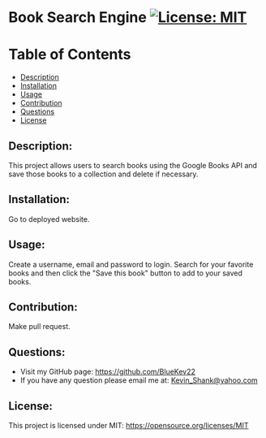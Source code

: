 # Book Search Engine [![License: MIT](https://img.shields.io/badge/License-MIT-yellow.svg)](https://opensource.org/licenses/MIT)
  
# Table of Contents
  
- [Description](#description)
- [Installation](#installation)
- [Usage](#usage)
- [Contribution](#contribution)
- [Questions](#questions)
- [License](#license)
  
## Description:
This project allows users to search books using the Google Books API and save those books to a collection and delete if necessary.
## Installation:
Go to deployed website.
## Usage:
Create a username, email and password to login. Search for your favorite books and then click the "Save this book" button to add to your saved books. 
## Contribution:
Make pull request.
## Questions:
- Visit my GitHub page: https://github.com/BlueKev22
- If you have any question please email me at: Kevin_Shank@yahoo.com
## License:
This project is licensed under MIT: https://opensource.org/licenses/MIT